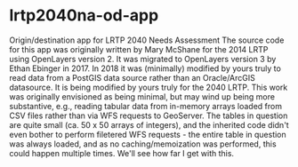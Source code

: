 # lrtp2040na-od-app
Origin/destination app for LRTP 2040 Needs Assessment
The source code for this app was originally written by Mary McShane for the 2014 LRTP using OpenLayers version 2. It was migrated to OpenLayers version 3 by Ethan Ebinger in 2017. In 2018 it was (minimally) modified by yours truly to read data from a PostGIS data source rather than an Oracle/ArcGIS datasource. It is being modified by yours truly for the  2040 LRTP. This work was originally envisioned as being minimal, but may wind up being more substantive, e.g., reading tabular data from in-memory arrays loaded from CSV files rather than via WFS requests to GeoServer. The tables in question are quite small (ca. 50 x 50 arrays of integers), and the inherited code didn't even bother to perform filetered WFS requests - the entire table in question was always loaded, and as no caching/memoization was performed, this could happen multiple times. We'll see how far I get with this.
